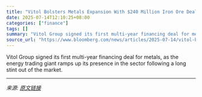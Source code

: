 ```yaml
---
title: "Vitol Bolsters Metals Expansion With $240 Million Iron Ore Deal"
date: 2025-07-14T12:10:25+08:00
categories: ["finance"]
tags: []
summary: "Vitol Group signed its first multi-year financing deal for metals, as the energy trading giant ramps up its presence in the sector following a long stint out of the market."
source_url: "https://www.bloomberg.com/news/articles/2025-07-14/vitol-bolsters-metals-expansion-with-240-million-iron-ore-deal"
---
```


Vitol Group signed its first multi-year financing deal for metals, as the energy trading giant ramps up its presence in the sector following a long stint out of the market.

---

*来源: [原文链接](https://www.bloomberg.com/news/articles/2025-07-14/vitol-bolsters-metals-expansion-with-240-million-iron-ore-deal)*

